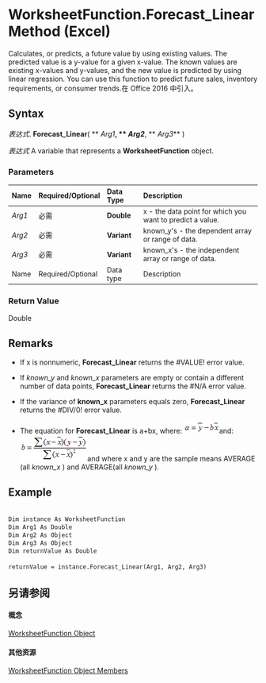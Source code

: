 
# WorksheetFunction.Forecast_Linear Method (Excel)

Calculates, or predicts, a future value by using existing values. The predicted value is a y-value for a given x-value. The known values are existing x-values and y-values, and the new value is predicted by using linear regression. You can use this function to predict future sales, inventory requirements, or consumer trends.在 Office 2016 中引入。


## Syntax

 _表达式_. **Forecast_Linear**( ** _Arg1_**, ** _Arg2_**, ** _Arg3_** )

 _表达式_ A variable that represents a **WorksheetFunction** object.


### Parameters



|**Name**|**Required/Optional**|**Data Type**|**Description**|
|:-----|:-----|:-----|:-----|
| _Arg1_|必需|**Double**|x - the data point for which you want to predict a value.|
| _Arg2_|必需|**Variant**|known_y's - the dependent array or range of data.|
| _Arg3_|必需|**Variant**|known_x's - the independent array or range of data.|
|Name|Required/Optional|Data type|Description|

### Return Value

Double


## Remarks


- If x is nonnumeric,  **Forecast_Linear** returns the #VALUE! error value.
    
- If  _known_y_ and _known_x_ parameters are empty or contain a different number of data points, **Forecast_Linear** returns the #N/A error value.
    
- If the variance of  **known_x** parameters equals zero, **Forecast_Linear** returns the #DIV/0! error value.
    
- The equation for  **Forecast_Linear** is a+bx, where:
![](images/awfintc1_ZA06051174.gif)and: 
![](images/awfintc2_ZA06051175.gif)and where x and y are the sample means AVERAGE (all  _known_x_ ) and AVERAGE(all _known_y_ ).
    

## Example


```

Dim instance As WorksheetFunction
Dim Arg1 As Double
Dim Arg2 As Object
Dim Arg3 As Object
Dim returnValue As Double

returnValue = instance.Forecast_Linear(Arg1, Arg2, Arg3)

```


## 另请参阅


#### 概念


[WorksheetFunction Object](7b1d5639-363d-632c-2cf0-2232562646b6.md)
#### 其他资源


[WorksheetFunction Object Members](http://msdn.microsoft.com/library/6811ca87-4b53-0bff-88c9-30bf7497879a%28Office.15%29.aspx)